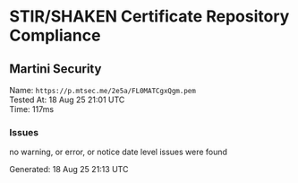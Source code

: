 # STIR/SHAKEN Certificate Repository Compliance

## Martini Security

Name: `https://p.mtsec.me/2e5a/FL0MATCgxQgm.pem`\
Tested At: 18 Aug 25 21:01 UTC\
Time: 117ms

### Issues

no warning, or error, or notice date level issues were found

Generated: 18 Aug 25 21:13 UTC
